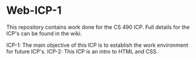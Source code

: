 # Web-ICP-1

This repository contains work done for the CS 490 ICP.  Full details for the ICP's can be found in the wiki.

ICP-1: The main objective of this ICP is to establish the work environment for future ICP's.
ICP-2: This ICP is an intro to HTML and CSS.
